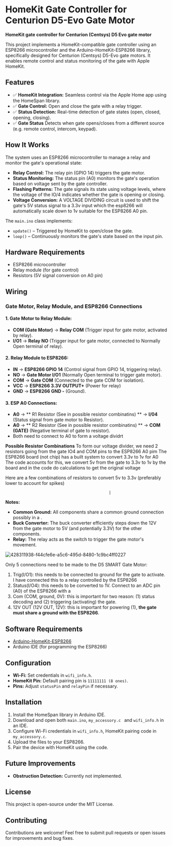# HomeKit Gate Controller for Centurion D5-Evo Gate Motor

**HomeKit gate controller for Centurion (Centsys) D5 Evo gate motor**

This project implements a HomeKit-compatible gate controller using an ESP8266 microcontroller and the Arduino-HomeKit-ESP8266 library, specifically designed for Centurion (Centsys) D5-Evo gate motors. It enables remote control and status monitoring of the gate with Apple HomeKit.

## Features
- ✅ **HomeKit Integration:** Seamless control via the Apple Home app using the HomeSpan library.
- ✅ **Gate Control:** Open and close the gate with a relay trigger.
- ✅ **Status Detection:** Real-time detection of gate states (open, closed, opening, closing).
- ✅ **Gate Status** Detects when gate opens/closes from a different source (e.g. remote control, intercom, keypad).

## How It Works
The system uses an ESP8266 microcontroller to manage a relay and monitor the gate's operational state:
- **Relay Control:** The relay pin (GPIO 14) triggers the gate motor.
- **Status Monitoring:** The status pin (A0) monitors the gate's operation based on voltage sent by the gate controller.
- **Flashing Patterns:** The gate signals its state using voltage levels, where the voltage of the IO/4 indicates whether the gate is opening or closing.
- **Voltage Conversion:** A VOLTAGE DIVIDING circuit is used to shift the gate's 5V status signal to a 3.3v input which the esp8266 will automatically scale down to 1v suitable for the ESP8266 A0 pin.

The `main.ino` class implements:
- `update()` – Triggered by HomeKit to open/close the gate.
- `loop()` – Continuously monitors the gate's state based on the input pin.

## Hardware Requirements
- ESP8266 microcontroller
- Relay module (for gate control)
- Resistors (5V signal conversion on A0 pin)

## Wiring

### Gate Motor, Relay Module, and ESP8266 Connections


#### 1. **Gate Motor to Relay Module:**
- **COM (Gate Motor)** → **Relay COM** (Trigger input for gate motor, activated by relay).
- **I/O1** → **Relay NO** (Trigger input for gate motor, connected to Normally Open terminal of relay).

#### 2. **Relay Module to ESP8266:**
- **IN** → **ESP8266 GPIO 14** (Control signal from GPIO 14, triggering relay).
- **NO** → **Gate Motor I/O1** (Normally Open terminal to trigger gate motor).
- **COM** → **Gate COM** (Connected to the gate COM for isolation).
- **VCC** → **ESP8266 3.3V OUTPUT+** (Power for relay)
- **GND** → **ESP8266 GND -** (Ground).

#### 3. **ESP A0 Connections:**
- **A0** → ** R1 Resistor (See in possible resistor combinatins) ** → **I/04** (Status signal from gate motor to Resistor).
- **A0** → ** R2 Resistor (See in possible resistor combinatins) ** → **COM (GATE)** (Negative terminal of gate to resistor).
- Both need to connect to A0 to form a voltage dividrt

**Possible Resistor Combinations**
To form our voltage divider, we need 2 resistors going from the gate IO4 and COM pins to the ESP8266 A0 pim
The ESP8266 board (not chip) has a built system to convert 3.3v to 1v for A0
The code accounts for this, we convert 5v from the gate to 3.3v to 1v by the board and in the code do calculations to get the original voltage

Here are a few combinations of resistors to convert 5v to 3.3v (preferably lower to account for spikes)


                                                 |
**Notes:**

* **Common Ground:** All components share a common ground connection possibly in a .
* **Buck Converter:** The buck converter efficiently steps down the 12V from the gate motor to 5V (and potentially 3.3V) for the other components.
* **Relay:** The relay acts as the switch to trigger the gate motor's movement.
 

![428311938-f44cfe6e-a5c6-495d-8480-1c9bc4ff0227](https://github.com/user-attachments/assets/ce4036c2-da26-44a4-bb67-4f9955ee7813)

Only 5 connections need to be made to the D5 SMART Gate Motor:
1. Trig(I/O1): this needs to be connected to ground for the gate to activate. I have connected this to a relay controlled by the ESP8266
2. Status(I/O4): this needs to be converted to 1V. Connect to an ADC pin (A0) of the ESP8266 with a 
3. Com (COM, ground, 0V): this is important for two reason: (1) status decoding and (2) triggering (activating) the gate.
4. 12V OUT (12V OUT, 12V): this is important for powering
(1), **the gate must share a ground with the ESP8266**. 


## Software Requirements
- [Arduino-HomeKit-ESP8266](https://github.com/Mixiaoxiao/Arduino-HomeKit-ESP8266)
- Arduino IDE (for programming the ESP8266)

## Configuration
- **Wi-Fi:** Set credentials in `wifi_info.h`.
- **HomeKit Pin:** Default pairing pin is `11111111 (8 ones)`.
- **Pins:** Adjust `statusPin` and `relayPin` if necessary.
  
## Installation
1. Install the HomeSpan library in Arduino IDE.
2. Download and open both `main.ino`, `my_accessory.c ` and `wifi_info.h` in an IDE.
3. Configure Wi-Fi credentials in `wifi_info.h`, HomeKit pairing code in `my_accessory.c`.
4. Upload the files to your ESP8266.
5. Pair the device with HomeKit using the code.

## Future Improvements
- **Obstruction Detection:** Currently not implemented.

## License
This project is open-source under the MIT License.

## Contributing
Contributions are welcome! Feel free to submit pull requests or open issues for improvements and bug fixes.
